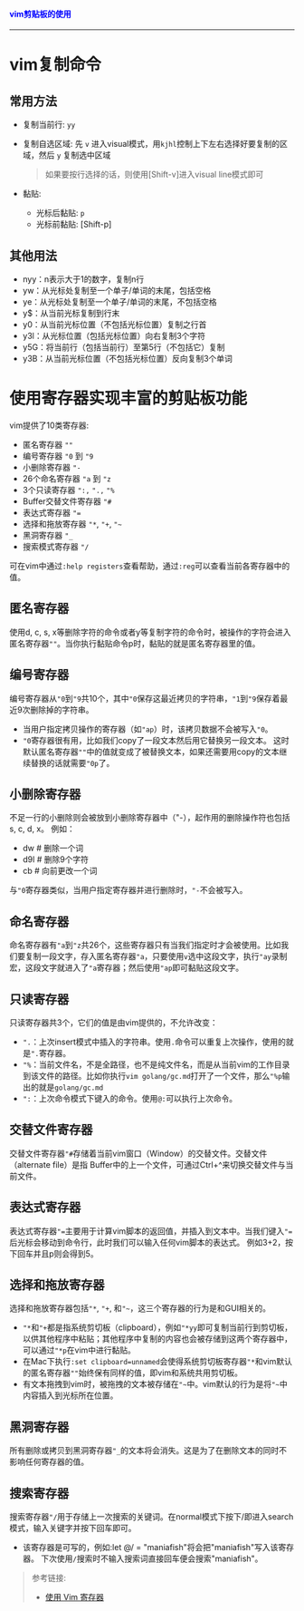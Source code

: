 #### <font color="blue">vim剪贴板的使用</font>

---

# vim复制命令

## 常用方法

* 复制当前行: `yy`
* 复制自选区域: 先 `v` 进入visual模式，用`kjhl`控制上下左右选择好要复制的区域，然后 `y` 复制选中区域 

    > 如果要按行选择的话，则使用[Shift-v]进入visual line模式即可

* 黏贴:
    
    * 光标后黏贴: `p`
    * 光标前黏贴: [Shift-p]

## 其他用法

* nyy：n表示大于1的数字，复制n行
* yw：从光标处复制至一个单子/单词的末尾，包括空格
* ye：从光标处复制至一个单子/单词的末尾，不包括空格
* y$：从当前光标复制到行末
* y0：从当前光标位置（不包括光标位置）复制之行首
* y3l：从光标位置（包括光标位置）向右复制3个字符
* y5G：将当前行（包括当前行）至第5行（不包括它）复制
* y3B：从当前光标位置（不包括光标位置）反向复制3个单词

# 使用寄存器实现丰富的剪贴板功能

vim提供了10类寄存器:

* 匿名寄存器 `""`
* 编号寄存器 `"0` 到 `"9`
* 小删除寄存器 `"-`
* 26个命名寄存器 `"a` 到 `"z`
* 3个只读寄存器 `":,` `".,` `"%`
* Buffer交替文件寄存器 `"#`
* 表达式寄存器 `"=`
* 选择和拖放寄存器 `"*`, `"+`, `"~`
* 黑洞寄存器 `"_`
* 搜索模式寄存器 `"/`

可在vim中通过`:help registers`查看帮助，通过`:reg`可以查看当前各寄存器中的值。

## 匿名寄存器

使用d, c, s, x等删除字符的命令或者y等复制字符的命令时，被操作的字符会进入匿名寄存器`""`。当你执行黏贴命令p时，黏贴的就是匿名寄存器里的值。

## 编号寄存器

编号寄存器从`"0`到`"9`共10个，其中`"0`保存这最近拷贝的字符串，`"1`到`"9`保存着最近9次删除掉的字符串。

* 当用户指定拷贝操作的寄存器（如`"ap`）时，该拷贝数据不会被写入`"0`。
* `"0`寄存器很有用，比如我们copy了一段文本然后用它替换另一段文本。 这时默认匿名寄存器`""`中的值就变成了被替换文本，如果还需要用copy的文本继续替换的话就需要`"0p`了。

## 小删除寄存器

不足一行的小删除则会被放到小删除寄存器中（"-），起作用的删除操作符也包括s, c, d, x。 例如：

* dw    # 删除一个词
* d9l   # 删除9个字符
* cb    # 向前更改一个词

与`"0`寄存器类似，当用户指定寄存器并进行删除时，`"-`不会被写入。

## 命名寄存器

命名寄存器有`"a`到`"z`共26个，这些寄存器只有当我们指定时才会被使用。比如我们要复制一段文字，存入匿名寄存器`"a`，只要使用`v`选中这段文字，执行`"ay`录制宏，这段文字就进入了`"a`寄存器；然后使用`"ap`即可黏贴这段文字。

## 只读寄存器

只读寄存器共3个，它们的值是由vim提供的，不允许改变：

* `".`：上次insert模式中插入的字符串。使用`.`命令可以重复上次操作，使用的就是`".`寄存器。
* `"%`：当前文件名，不是全路径，也不是纯文件名，而是从当前vim的工作目录到该文件的路径。比如你执行`vim golang/gc.md`打开了一个文件，那么`"%p`输出的就是`golang/gc.md`
* `":`：上次命令模式下键入的命令。使用`@:`可以执行上次命令。

## 交替文件寄存器

交替文件寄存器`"#`存储着当前vim窗口（Window）的交替文件。交替文件（alternate file）是指 Buffer中的上一个文件，可通过Ctrl+^来切换交替文件与当前文件。

## 表达式寄存器

表达式寄存器`"=`主要用于计算vim脚本的返回值，并插入到文本中。当我们键入`"=`后光标会移动到命令行，此时我们可以输入任何vim脚本的表达式。 例如3+2，按下回车并且p则会得到5。

## 选择和拖放寄存器

选择和拖放寄存器包括`"*`, `"+`, 和`"~`，这三个寄存器的行为是和GUI相关的。

* `"*`和`"+`都是指系统剪切板（clipboard），例如`"*yy`即可复制当前行到剪切板，以供其他程序中粘贴；其他程序中复制的内容也会被存储到这两个寄存器中，可以通过`"*p`在vim中进行黏贴。
* 在Mac下执行`:set clipboard=unnamed`会使得系统剪切板寄存器`"*`和vim默认的匿名寄存器`""`始终保有同样的值，即vim和系统共用剪切板。
* 有文本拖拽到vim时，被拖拽的文本被存储在`"~`中。vim默认的行为是将`"~`中内容插入到光标所在位置。

## 黑洞寄存器

所有删除或拷贝到黑洞寄存器`"_`的文本将会消失。这是为了在删除文本的同时不影响任何寄存器的值。

## 搜索寄存器

搜索寄存器`"/`用于存储上一次搜索的关键词。在normal模式下按下/即进入search模式，输入关键字并按下回车即可。

* 该寄存器是可写的，例如:let @/ = "maniafish"将会把"maniafish"写入该寄存器。 下次使用`/`搜索时不输入搜索词直接回车便会搜索"maniafish"。

> 参考链接: 
> 
> * [使用 Vim 寄存器](https://harttle.land/2016/07/25/vim-registers.html)

